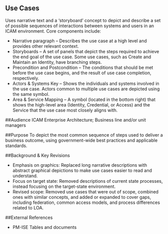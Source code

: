 ## Use Cases

Uses narrative text and a ‘storyboard’ concept to depict and describe a set of possible sequences of interactions between systems and users in an ICAM environment. Core components include:

* Narrative paragraph – Describes the use case at a high level and provides other relevant context.
* Storyboards – A set of panels that depict the steps required to achieve the end goal of the use case. Some use cases, such as Create and Maintain an Identity, have branching steps.
* Precondition and Postcondition – The conditions that should be met before the use case begins, and the result of use case completion, respectively.
* Actors & Systems Key – Shows the individuals and systems involved in the use case. Actors common to multiple use cases are depicted using the same symbol.
* Area & Service Mapping – A symbol (located in the bottom right) that shows the high-level area (Identity, Credential, or Access) and the Service that the use case most closely aligns with.

##Audience
ICAM Enterprise Architecture; Business line and/or unit managers

##Purpose
To depict the most common sequence of steps used to deliver a business outcome, using government-wide best practices and applicable standards.

##Background & Key Revisions
* Emphasis on graphics: Replaced long narrative descriptions with abstract graphical depictions to make use cases easier to read and understand.
* Focus on target state: Removed descriptions of current state processes, instead focusing on the target-state environment.
* Revised scope: Removed use cases that were out of scope, combined ones with similar concepts, and added or expanded to cover gaps, including federation, common access models, and process differences related to LOA.

##External References
* PM-ISE Tables and documents

